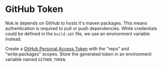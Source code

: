 # GitHub Token
Nok.ie depends on GitHub to hosts it's maven packages. This means authentication is required to pull or push dependencies. While credentials could be defined in the `build.sbt` file, we use an environment variable instead.

Create a [GitHub Personal Access Token](https://github.com/settings/tokens) with the "repo" and "write:packages" scopes. Store the generated token in an environment variable named `GITHUB_TOKEN`.
